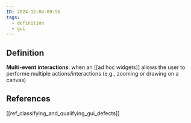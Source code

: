 ```yaml
---
ID: 2024-12-04-09:56
tags:
  - definition
  - gui
---
```

## Definition

**Multi-event interactions**: when an [[ad hoc widgets]] allows the user to performe multiple actions/interactions (e.g., zooming or drawing on a canvas)
## References

[[ref_classifying_and_qualifying_gui_defects]]